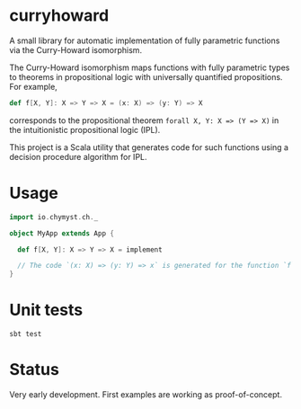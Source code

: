 # curryhoward
A small library for automatic implementation of fully parametric functions via the Curry-Howard isomorphism.

The Curry-Howard isomorphism maps functions with fully parametric types to theorems in propositional logic with universally quantified propositions.
For example,

```scala
def f[X, Y]: X => Y => X = (x: X) => (y: Y) => X

```

corresponds to the propositional theorem `forall X, Y: X => (Y => X)` in the intuitionistic propositional logic (IPL).

This project is a Scala utility that generates code for such functions using a decision procedure algorithm for IPL.

# Usage

```scala
import io.chymyst.ch._

object MyApp extends App {

  def f[X, Y]: X => Y => X = implement

  // The code `(x: X) => (y: Y) => x` is generated for the function `f`.
}

```

# Unit tests

`sbt test`

# Status

Very early development. First examples are working as proof-of-concept.

